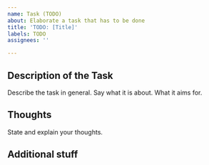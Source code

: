 ```yaml
---
name: Task (TODO)
about: Elaborate a task that has to be done
title: 'TODO: [Title]'
labels: TODO
assignees: ''

---
```


## Description of the Task
Describe the task in general. Say what it is about. What it aims for.

## Thoughts
State and explain your thoughts.

## Additional stuff
